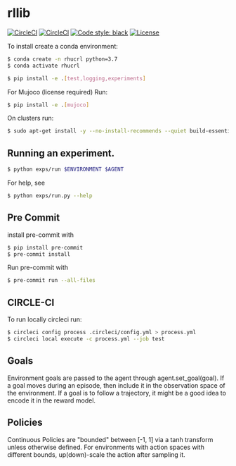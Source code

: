 # rllib

[![CircleCI](https://img.shields.io/circleci/build/github/sebascuri/rhucrl/master?label=master%20build%20and%20test&token=fa2c21d3aa7c7b3e2b6a51aa824e135bd2f85b31)](https://app.circleci.com/pipelines/github/sebascuri/rhucrl)
[![CircleCI](https://img.shields.io/circleci/build/github/sebascuri/rhucrl/dev?label=dev%20build%20and%20test&token=fa2c21d3aa7c7b3e2b6a51aa824e135bd2f85b31)](https://app.circleci.com/pipelines/github/sebascuri/rhucrl)
[![Code style: black](https://img.shields.io/badge/code%20style-black-000000.svg)](https://github.com/psf/black)
[![License](https://img.shields.io/github/license/mashape/apistatus.svg)](https://pypi.org/project/hug/)


To install create a conda environment:
```bash
$ conda create -n rhucrl python=3.7
$ conda activate rhucrl
```

```bash
$ pip install -e .[test,logging,experiments]
```

For Mujoco (license required) Run:
```bash
$ pip install -e .[mujoco]
```

On clusters run:
```bash
$ sudo apt-get install -y --no-install-recommends --quiet build-essential libopenblas-dev python-opengl xvfb xauth
```


## Running an experiment.
```bash
$ python exps/run $ENVIRONMENT $AGENT
```

For help, see
```bash
$ python exps/run.py --help
```

## Pre Commit
install pre-commit with
```bash
$ pip install pre-commit
$ pre-commit install
```

Run pre-commit with
```bash
$ pre-commit run --all-files
```


## CIRCLE-CI

To run locally circleci run:
```bash
$ circleci config process .circleci/config.yml > process.yml
$ circleci local execute -c process.yml --job test
```

## Goals
Environment goals are passed to the agent through agent.set_goal(goal).
If a goal moves during an episode, then include it in the observation space of the environment.
If a goal is to follow a trajectory, it might be a good idea to encode it in the reward model.

## Policies
Continuous Policies are "bounded" between [-1, 1] via a tanh transform unless otherwise defined.
For environments with action spaces with different bounds, up(down)-scale the action after sampling it.
